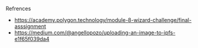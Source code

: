 Refrences
* https://academy.polygon.technology/module-8-wizard-challenge/final-asssignment
* https://medium.com/@angellopozo/uploading-an-image-to-ipfs-e1f65f039da4
